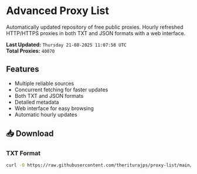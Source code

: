# Advanced Proxy List

Automatically updated repository of free public proxies. Hourly refreshed HTTP/HTTPS proxies in both TXT and JSON formats with a web interface.

**Last Updated:** `Thursday 21-08-2025 11:07:58 UTC`  
**Total Proxies:** `40070`

## Features
- Multiple reliable sources
- Concurrent fetching for faster updates
- Both TXT and JSON formats
- Detailed metadata
- Web interface for easy browsing
- Automatic hourly updates

## 📥 Download

### TXT Format
```bash
curl -O https://raw.githubusercontent.com/theriturajps/proxy-list/main/proxies.txt